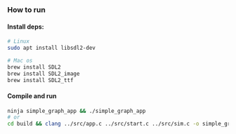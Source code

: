 ### How to run

#### Install deps:

```bash
# Linux
sudo apt install libsdl2-dev

# Mac os
brew install SDL2
brew install SDL2_image
brew install SDL2_ttf
```

#### Compile and run
```bash
ninja simple_graph_app && ./simple_graph_app
# or
cd build && clang ../src/app.c ../src/start.c ../src/sim.c -o simple_graph_app -lSDL2 -I../include
```
